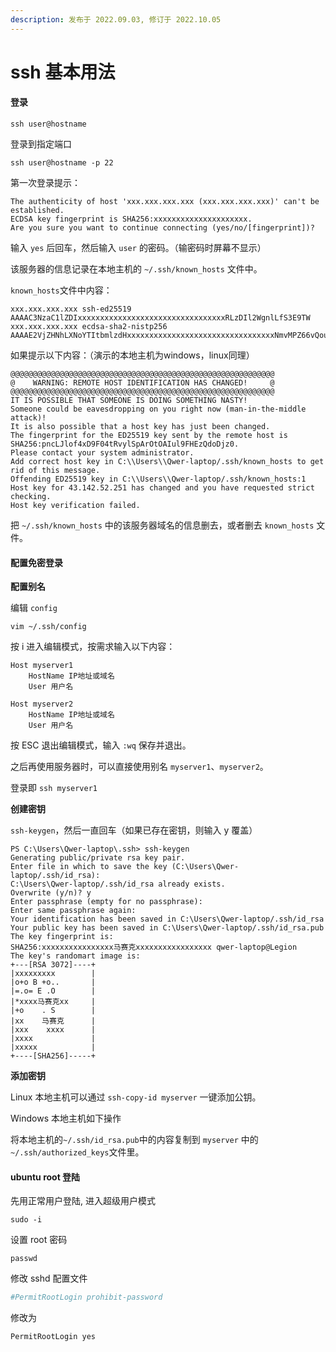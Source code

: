 ```yaml
---
description: 发布于 2022.09.03, 修订于 2022.10.05
---
```


# ssh 基本用法

#### 登录

`ssh user@hostname`

登录到指定端口

`ssh user@hostname -p 22`

第一次登录提示：

```shell
The authenticity of host 'xxx.xxx.xxx.xxx (xxx.xxx.xxx.xxx)' can't be established.
ECDSA key fingerprint is SHA256:xxxxxxxxxxxxxxxxxxxxx.
Are you sure you want to continue connecting (yes/no/[fingerprint])?
```

输入 `yes` 后回车，然后输入 `user` 的密码。（输密码时屏幕不显示）

该服务器的信息记录在本地主机的 `~/.ssh/known_hosts` 文件中。

`known_hosts`文件中内容：

```shell
xxx.xxx.xxx.xxx ssh-ed25519 AAAAC3NzaC1lZDIxxxxxxxxxxxxxxxxxxxxxxxxxxxxxxxxxRLzDIl2WgnlLfS3E9TW
xxx.xxx.xxx.xxx ecdsa-sha2-nistp256 AAAAE2VjZHNhLXNoYTItbmlzdHxxxxxxxxxxxxxxxxxxxxxxxxxxxxxxxxxNmvMPZ66vQouwRA7jy5Xn3BnWPvwY3YXXNIxxxxxxxxxxxxxxxxxxxxxxxEtHm8072Eb254ni3WVCiqc=
```

如果提示以下内容：（演示的本地主机为windows，linux同理）

```shell
@@@@@@@@@@@@@@@@@@@@@@@@@@@@@@@@@@@@@@@@@@@@@@@@@@@@@@@@@@@
@    WARNING: REMOTE HOST IDENTIFICATION HAS CHANGED!     @
@@@@@@@@@@@@@@@@@@@@@@@@@@@@@@@@@@@@@@@@@@@@@@@@@@@@@@@@@@@
IT IS POSSIBLE THAT SOMEONE IS DOING SOMETHING NASTY!
Someone could be eavesdropping on you right now (man-in-the-middle attack)!
It is also possible that a host key has just been changed.
The fingerprint for the ED25519 key sent by the remote host is
SHA256:pncLJlof4xD9F04tRvylSpArOtOAIul9FHEzQdoDjz0.
Please contact your system administrator.
Add correct host key in C:\\Users\\Qwer-laptop/.ssh/known_hosts to get rid of this message.
Offending ED25519 key in C:\\Users\\Qwer-laptop/.ssh/known_hosts:1
Host key for 43.142.52.251 has changed and you have requested strict checking.
Host key verification failed.
```

把 `~/.ssh/known_hosts` 中的该服务器域名的信息删去，或者删去 `known_hosts` 文件。

#### 配置免密登录

**配置别名**

编辑 `config`

`vim ~/.ssh/config`

按 i 进入编辑模式，按需求输入以下内容：

```shell
Host myserver1
    HostName IP地址或域名
    User 用户名

Host myserver2
    HostName IP地址或域名
    User 用户名
```

按 ESC 退出编辑模式，输入 `:wq` 保存并退出。

之后再使用服务器时，可以直接使用别名 `myserver1`、`myserver2`。

登录即 `ssh myserver1`

**创建密钥**

`ssh-keygen`，然后一直回车（如果已存在密钥，则输入 y 覆盖）

```shell
PS C:\Users\Qwer-laptop\.ssh> ssh-keygen
Generating public/private rsa key pair.
Enter file in which to save the key (C:\Users\Qwer-laptop/.ssh/id_rsa):
C:\Users\Qwer-laptop/.ssh/id_rsa already exists.
Overwrite (y/n)? y
Enter passphrase (empty for no passphrase):
Enter same passphrase again:
Your identification has been saved in C:\Users\Qwer-laptop/.ssh/id_rsa
Your public key has been saved in C:\Users\Qwer-laptop/.ssh/id_rsa.pub
The key fingerprint is:
SHA256:xxxxxxxxxxxxxxxx马赛克xxxxxxxxxxxxxxxxx qwer-laptop@Legion
The key's randomart image is:
+---[RSA 3072]----+
|xxxxxxxxx        |
|o+o B +o..       |
|=.o= E .O        |
|*xxxx马赛克xx     |
|+o    . S        |
|xx    马赛克      |
|xxx    xxxx      |
|xxxx             |
|xxxxx            |
+----[SHA256]-----+
```

**添加密钥**

Linux 本地主机可以通过 `ssh-copy-id myserver` 一键添加公钥。

Windows 本地主机如下操作

将本地主机的`~/.ssh/id_rsa.pub`中的内容复制到 `myserver` 中的`~/.ssh/authorized_keys`文件里。

#### ubuntu root 登陆

先用正常用户登陆, 进入超级用户模式

`sudo -i`

设置 root 密码

`passwd`

修改 sshd 配置文件

```bash
#PermitRootLogin prohibit-password
```

修改为

```bash
PermitRootLogin yes
```

